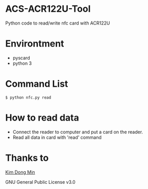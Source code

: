 # ACS-ACR122U-Tool
Python code to read/write nfc card with ACR122U

# Environtment
 * pyscard
 * python 3

# Command List
    $ python nfc.py read
# How to read data
 * Connect the reader to computer and put a card on the reader.
 * Read all data in card with 'read' command
 # Thanks to
 [Kim Dong Min](https://github.com/rocky112358/ACS-ACR122U-Tool)

 GNU General Public License v3.0